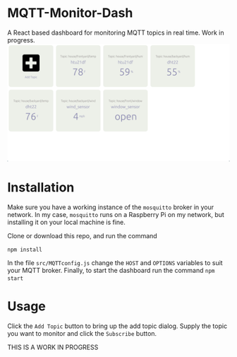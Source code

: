 # MQTT-Monitor-Dash
A React based dashboard for monitoring MQTT topics in real time. Work in progress.
![alt text](https://github.com/mbocaneg/MQTT-Monitor-Dash/blob/master/screenshots/Screen%20Shot%202020-07-13%20at%207.58.37%20PM.png)

# Installation
Make sure you have a working instance of the `mosquitto` broker in your network. In my case, `mosquitto` runs on a Raspberry Pi on my network, but installing it on your local machine is fine.

Clone or download this repo, and run the command
```
npm install
```

In the file `src/MQTTconfig.js` change the `HOST` and `OPTIONS` variables to suit your MQTT broker.
Finally, to start the dashboard run the command
```npm start``` 

# Usage
Click the `Add Topic` button to bring up the add topic dialog. Supply the topic you want to monitor and click the `Subscribe` button.

THIS IS A WORK IN PROGRESS

